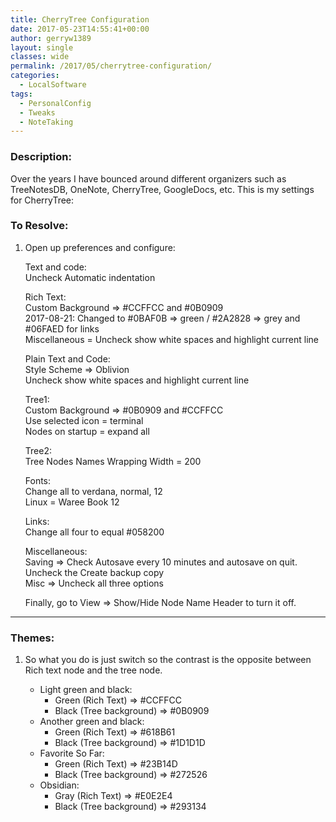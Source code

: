 ```yaml
---
title: CherryTree Configuration
date: 2017-05-23T14:55:41+00:00
author: gerryw1389
layout: single
classes: wide
permalink: /2017/05/cherrytree-configuration/
categories:
  - LocalSoftware
tags:
  - PersonalConfig
  - Tweaks
  - NoteTaking
---
```

<!--more-->

### Description:

Over the years I have bounced around different organizers such as TreeNotesDB, OneNote, CherryTree, GoogleDocs, etc. This is my settings for CherryTree:

### To Resolve:

1. Open up preferences and configure:

   Text and code:  
   Uncheck Automatic indentation

   Rich Text:  
   Custom Background => #CCFFCC and #0B0909  
   2017-08-21: Changed to #0BAF0B => green / #2A2828 => grey and #06FAED for links  
   Miscellaneous = Uncheck show white spaces and highlight current line

   Plain Text and Code:  
   Style Scheme => Oblivion  
   Uncheck show white spaces and highlight current line

   Tree1:  
   Custom Background => #0B0909 and #CCFFCC  
   Use selected icon = terminal  
   Nodes on startup = expand all

   Tree2:  
   Tree Nodes Names Wrapping Width = 200

   Fonts:  
   Change all to verdana, normal, 12  
   Linux = Waree Book 12

   Links:  
   Change all four to equal #058200

   Miscellaneous:  
   Saving => Check Autosave every 10 minutes and autosave on quit. Uncheck the Create backup copy  
   Misc => Uncheck all three options

   Finally, go to View => Show/Hide Node Name Header to turn it off.

---

### Themes:

1. So what you do is just switch so the contrast is the opposite between Rich text node and the tree node. 

   - Light green and black:  
     - Green (Rich Text) => #CCFFCC  
     - Black (Tree background) => #0B0909
   - Another green and black:  
     - Green (Rich Text) => #618B61
     - Black (Tree background) => #1D1D1D  
   - Favorite So Far:  
     - Green (Rich Text) => #23B14D
     - Black (Tree background) => #272526  
   - Obsidian:
     - Gray  (Rich Text) => #E0E2E4
     - Black (Tree background) => #293134  